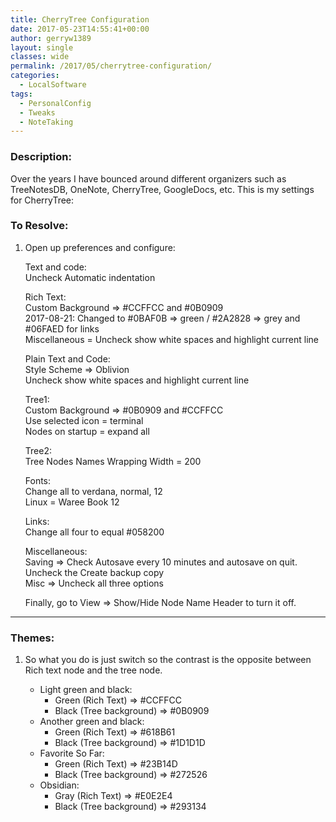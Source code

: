 ```yaml
---
title: CherryTree Configuration
date: 2017-05-23T14:55:41+00:00
author: gerryw1389
layout: single
classes: wide
permalink: /2017/05/cherrytree-configuration/
categories:
  - LocalSoftware
tags:
  - PersonalConfig
  - Tweaks
  - NoteTaking
---
```

<!--more-->

### Description:

Over the years I have bounced around different organizers such as TreeNotesDB, OneNote, CherryTree, GoogleDocs, etc. This is my settings for CherryTree:

### To Resolve:

1. Open up preferences and configure:

   Text and code:  
   Uncheck Automatic indentation

   Rich Text:  
   Custom Background => #CCFFCC and #0B0909  
   2017-08-21: Changed to #0BAF0B => green / #2A2828 => grey and #06FAED for links  
   Miscellaneous = Uncheck show white spaces and highlight current line

   Plain Text and Code:  
   Style Scheme => Oblivion  
   Uncheck show white spaces and highlight current line

   Tree1:  
   Custom Background => #0B0909 and #CCFFCC  
   Use selected icon = terminal  
   Nodes on startup = expand all

   Tree2:  
   Tree Nodes Names Wrapping Width = 200

   Fonts:  
   Change all to verdana, normal, 12  
   Linux = Waree Book 12

   Links:  
   Change all four to equal #058200

   Miscellaneous:  
   Saving => Check Autosave every 10 minutes and autosave on quit. Uncheck the Create backup copy  
   Misc => Uncheck all three options

   Finally, go to View => Show/Hide Node Name Header to turn it off.

---

### Themes:

1. So what you do is just switch so the contrast is the opposite between Rich text node and the tree node. 

   - Light green and black:  
     - Green (Rich Text) => #CCFFCC  
     - Black (Tree background) => #0B0909
   - Another green and black:  
     - Green (Rich Text) => #618B61
     - Black (Tree background) => #1D1D1D  
   - Favorite So Far:  
     - Green (Rich Text) => #23B14D
     - Black (Tree background) => #272526  
   - Obsidian:
     - Gray  (Rich Text) => #E0E2E4
     - Black (Tree background) => #293134  